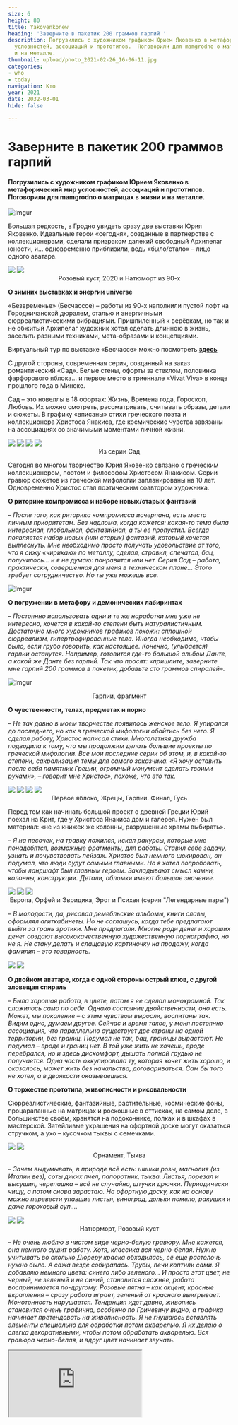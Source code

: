 ```yaml
---
size: 6
height: 80
title: Yakovenkonew
heading: 'Заверните в пакетик 200 граммов гарпий '
description: Погрузились с художником графиком Юрием Яковенко в метафорический мир
  условностей, ассоциаций и прототипов.  Поговорили для mamgrodno о матрицах в жизни
  и на металле.
thumbnail: upload/photo_2021-02-26_16-06-11.jpg
categories:
- who
- today
navigation: Кто
year: 2021
date: 2032-03-01
hide: false

---
```

# **Заверните в пакетик 200 граммов гарпий**

#### Погрузились с художником графиком Юрием Яковенко в метафорический мир условностей, ассоциаций и прототипов.  Поговорили для mamgrodno о матрицах в жизни и на металле.

![Imgur](https://i.imgur.com/B4ch0SS.jpg)

Большая редкость, в Гродно увидеть сразу две выставки Юрия Яковенко. Идеальные герои «сегодня», созданные в партнерстве с коллекционерами, сделали призраком далекий свободный Архипелаг юности, и… одновременно приблизили, ведь «было/стало» – лицо одного аватара. 

<div class="gallery2">
<!-- Смените gallery2 на gallery3 или gallery4, цифра определяет количество картинок в одном ряду -->
<a href="https://imgur.com/O8MvP1w"><img src="https://i.imgur.com/O8MvP1w.jpg"></a>
<a href="https://imgur.com/Uh5HMsr"><img src="https://i.imgur.com/Uh5HMsr.jpg"></a>
</div>
<center>Розовый куст, 2020 и Натюморт из 90-х</center>

**О зимних выставках и энергии universe**

«Безвременье» (Бесчасссе) – работы из 90-х наполнили пустой лофт на Городничанской дюралем, сталью и энергичными сюрреалистическими вибрациями. Пришпиленный к верёвкам, но так и не обжитый Архипелаг художник хотел сделать длинною в жизнь, заселить разными техниками, мета-образами и концепциями.

Виртуальный тур по выставке «Бесчассе» можно посмотреть [**здесь**](https://www.mamgrodno.com/panorama/jakovlenko_exh.html)
  
С другой стороны, современная серия, созданный на заказ романтический «Сад». Белые стены, офорты за стеклом, половинка фарфорового яблока... и первое место в триеннале «Vivat Viva» в конце прошлого года в Минске.

Сад – это новеллы в 18 офортах: Жизнь, Времена года, Гороскоп, Любовь.  Их можно смотреть, рассматривать, считывать образы, детали и сюжеты. В графику «вписаны» стихи греческого поэта и коллекционера Христоса Янакиса, где космические чувства завязаны на ассоциациях со значимыми моментами личной жизни.

<div class="gallery4">
<!-- Смените gallery2 на gallery3 или gallery4, цифра определяет количество картинок в одном ряду -->
<a href="https://imgur.com/cVUElmG"><img src="https://i.imgur.com/cVUElmG.jpg"></a>
<a href="https://imgur.com/aFSeeuJ"><img src="https://i.imgur.com/aFSeeuJ.jpg"></a>
<a href="https://imgur.com/4yTnSA8"><img src="https://i.imgur.com/4yTnSA8.jpg"></a>
<a href="https://imgur.com/3tyiSwX"><img src="https://i.imgur.com/3tyiSwX.jpg"></a>
</div>
<center>Из серии Сад</center>
  
Сегодня во многом творчество Юрия Яковенко связано с греческим коллекционером, поэтом и философом Христосом Янакисом. Серии гравюр сюжетов из греческой мифологии запланированы на 10 лет. Одновременно Христос стал поэтическим соавтором художника. 

**О риторике компромисса и наборе новых/старых фантазий**

_– После того, как риторика компромисса исчерпана, есть место личным приоритетам. Без надлома, когда кажется: какая-то тема была интересная, глобальная, фантазийная, а ты ее пропустил. Всегда появляется набор новых (или старых) фантазий, который хочется выплеснуть. Мне необходимо просто получать удовольствие от того, что я сижу «чирикаю» по металлу, сделал, стравил, спечатал, бац, получилось… и я не думаю: понравится или нет. Серия Сад – работа, практически, совершенная для меня в техническом плане... Этого требует сотрудничество. Но ты уже можешь все._
  
![Imgur](https://i.imgur.com/48dd8ni.jpg)
  
**О погружении в метафору и демонических лабиринтах** 

_– Постоянно использовать одни и те же наработки мне уже не интересно, хочется в какой-то степени быть натуралистичным. Достаточно много художников графиков похожи: сплошной сюрреализм, гипертрофированные тела. Иногда необходимо, чтобы было, если грубо говорить, как настоящее. Конечно, (улыбается) гарпии останутся. Например, готовится где-то большой альбом Данте, а какой же Данте без гарпий. Так что просят: «пришлите, заверните мне гарпий 200 граммов в пакетик, добавьте сто граммов спиралей»._
  
![Imgur](https://i.imgur.com/hIGIp2U.jpg)
<center>Гарпии, фрагмент</center> 
  
**О чувственности, телах, предметах и порно** 

_– Не так давно в моем творчестве появилось женское тело. Я упирался до последнего, но как в греческой мифологии обойтись без него. Я сделал работу, Христос написал стихи. Многолетняя дружба подводила к тому, что мы продолжим делать большие проекты по греческой мифологии. Все мои последние серии об этом, и, в какой-то степени, сакрализация темы для самого заказчика. «Я хочу оставить после себя памятник Греции, огромный монумент сделать твоими руками», – говорит мне Христос», похоже, что это так._
  
<div class="gallery4">
<!-- Смените gallery2 на gallery3 или gallery4, цифра определяет количество картинок в одном ряду -->
<a href="https://imgur.com/C8QPhd5"><img src="https://i.imgur.com/C8QPhd5.jpg"></a>
<a href="https://imgur.com/hqFvkyf"><img src="https://i.imgur.com/hqFvkyf.jpg"></a>
<a href="https://imgur.com/FE2cubf"><img src="https://i.imgur.com/FE2cubf.jpg"></a>
<a href="https://imgur.com/7xGS8s5"><img src="https://i.imgur.com/7xGS8s5.jpg"></a>
</div>
<center>Первое яблоко, Жрецы, Гарпии. Финал, Гусь</center>  

Перед тем как начинать большой проект о древней Греции Юрий поехал на Крит, где у Христоса Янакиса дом и галерея. Нужен был материал: «не из книжек же колонны, разрушенные храмы выбирать». 

_– Я на песочек, на травку ложился, искал ракурсы, которые мне понадобятся, возможные фрагменты, для работы. Ставил себе задачу, узнать и почувствовать пейзаж. Христос был немного шокирован, он подумал, что люди будут самыми главными. Но я хотел попробовать, чтобы ландшафт был главным героем. Закладывают смысл камни, колонны, конструкции. Детали, обломки имеют большое значение._
  
<div class="gallery3">
<!-- Смените gallery2 на gallery3 или gallery4, цифра определяет количество картинок в одном ряду -->
<a href="https://imgur.com/SKZ28F1"><img src="https://i.imgur.com/SKZ28F1.jpg"></a>
<a href="https://imgur.com/i2PL2Nb"><img src="https://i.imgur.com/i2PL2Nb.jpg"></a>
<a href="https://imgur.com/RmrH8Dn"><img src="https://i.imgur.com/RmrH8Dn.jpg"></a>
</div>
<center>Европа, Орфей и Эвридика, Эрот и Психея (серия "Легендарные пары")</center> 
  
_– В молодости, да, рисовал демебльские альбомы, книги славы, оформлял агиткабинеты. Но не соглашусь, когда тебе предлагают выйти за грань эротики. Мне предлагали. Многие ради денег и хороших денег создают высококачественную художественную порнографию, но не я. Не стану делать и слащавую картиночку на продажу, когда фамилия – это товарность._

<div class="gallery2">
<!-- Смените gallery2 на gallery3 или gallery4, цифра определяет количество картинок в одном ряду -->
<a href="https://imgur.com/Fkh4mrs"><img src="https://i.imgur.com/Fkh4mrs.jpg"></a>
<a href="https://imgur.com/FMmN5Lv"><img src="https://i.imgur.com/FMmN5Lv.jpg"></a>
</div>

**О двойном аватаре, когда с одной стороны острый клюв, с другой зловещая спираль**

_– Была хорошая работа, в цвете, потом я ее сделал монохромной. Так сложилось само по себе.  Однако состояние двойственности, оно есть. Может, мы поколение – с этим чувством выросли, воспитаны так. Видим одно, думаем другое. Сейчас и время такое, у меня постоянно ассоциация, что параллельно существует две страны на одной территории, без границ. Подумал не так, бац, границы вырастают. Не подумал – вроде и границ нет. В той уже жить не хочешь, вроде перебрался, но и здесь дискомфорт, дышать полной грудью не получается.  Одна часть оккупировала ту, которая хочет жить хорошо, и оказалось, может жить без начальства, договариваться. Сам бы того не хотел, а в двоякости оказываешься._

**О торжестве прототипа, живописности и рисовальности** 

Сюрреалистические, фантазийные, растительные, космические фоны, процарапанные на матрицах и роскошные в оттисках, на самом деле, в большинстве своём, хранятся на подоконнике, полках и в шкафах в мастерской. Затейливые украшения на офортной доске могут оказаться стручком, а ухо – кусочком тыквы с семечками.
 
<div class="gallery2">
<!-- Смените gallery2 на gallery3 или gallery4, цифра определяет количество картинок в одном ряду -->
<a href="https://imgur.com/HY5eEtx"><img src="https://i.imgur.com/HY5eEtx.jpg"></a>
<a href="https://imgur.com/XkFCa1l"><img src="https://i.imgur.com/XkFCa1l.jpg"></a>
</div>
<center>Орнамент, Тыква</center> 
  
_– Зачем выдумывать, в природе всё есть: шишки розы, магнолия (из Италии вез), соты диких пчел, папоротник, тыква. Листья, порезал и высушил, черепашка – всё не случайно, штучки дрючки. Периодически чищу, а потом снова зарастаю. На офортную доску, как на основу можно перевести упавшие листья, виноград, дольки помело, ракушки и даже гороховый суп…._

<div class="gallery2">
<!-- Смените gallery2 на gallery3 или gallery4, цифра определяет количество картинок в одном ряду -->
<a href="https://imgur.com/tBOTi5b"><img src="https://i.imgur.com/tBOTi5b.jpg"></a>
<a href="https://imgur.com/T6VSzqu"><img src="https://i.imgur.com/T6VSzqu.jpg"></a>
</div>
<center>Натюрморт, Розовый куст</center> 
  
_– Не очень люблю в чистом виде черно-белую гравюру. Мне кажется, она немного сушит работу. Хотя, классика вся черно-белая. Нужно учитывать во сколько Дюреру краска обходилась, её еще растолочь нужно было. А сажа везде собиралась. Трубы, печи коптили сами. Я добавляю немного цвета: синего либо зеленого… И просто этот цвет, не черный, не зеленый и не синий, становится сложнее, работа воспринимается по-другому. Розовые пятна – как акцент, красные вкрапления – сразу работа играет, зеленый от красного выигрывает. Монотонность нарушается. Тенденция идет давно, живопись становится очень графична, особенно по Гриневичу видно, а графика начинает претендовать на живописность. Я не гнушаюсь вставлять элементы специально для обработки потом акварелью. Я их делаю о слегка декоративными, чтобы потом обработать акварелью. Вся гравюра черно-белая, и вдруг цвет начинает звучать._
  
<div><iframe class="youtube" src="https://www.youtube.com/embed/6gLkL7J_Rd8"></div>

**Автор: Инна МАКСИМЧИК**

Больше о художнике можно узнать [**здесь**](https://www.mamgrodno.com/journal/yakovenko.html)

Серию Сад до 18 марта можно посмотреть в городском выставочном зале, как часть выставки «Vivat Viva». Избранное». Гродно, ул. Элизы Ожешко, 38.